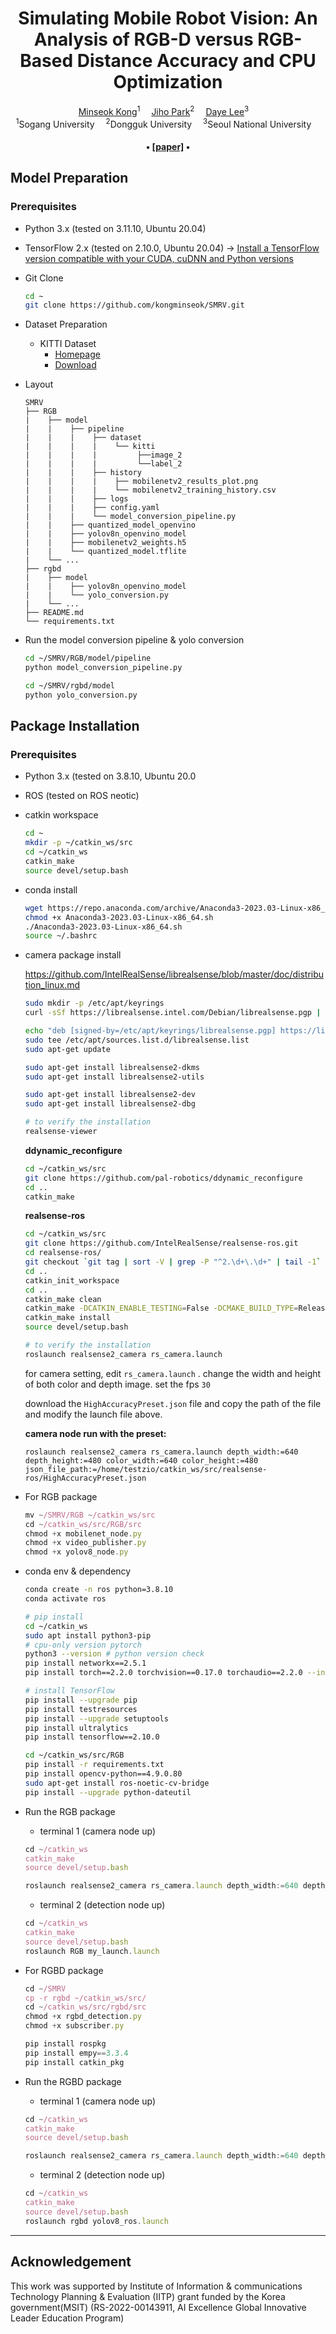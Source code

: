 <div align="center">

<h1>Simulating Mobile Robot Vision: An Analysis of RGB-D versus RGB-Based Distance Accuracy and CPU Optimization</h1>

<div>
    <a href='https://github.com/kongminseok' target='_blank'>Minseok Kong</a><sup>1</sup>&emsp;
    <a href='https://github.com/zihos' target='_blank'>Jiho Park</a><sup>2</sup>&emsp;
    <a href='https://github.com/Daye-Lee18' target='_blank'>Daye Lee</a><sup>3</sup>&emsp;
</div>

<div>
    <sup>1</sup>Sogang University&emsp;
    <sup>2</sup>Dongguk University&emsp;
    <sup>3</sup>Seoul National University&emsp; 
</div>

<div>
    <h4 align="center">
        • <a href="https://github.com/kongminseok" target='_blank'>[paper]</a> •
    </h4>
</div>

</div>


## Model Preparation
### Prerequisites
- Python 3.x (tested on 3.11.10, Ubuntu 20.04)
- TensorFlow 2.x (tested on 2.10.0, Ubuntu 20.04) -> [Install a TensorFlow version compatible with your CUDA, cuDNN and Python versions](https://www.tensorflow.org/install/source?hl=ko&_gl=1*kgcey7*_up*MQ..*_ga*ODI0ODMxMTU3LjE3MzI1MDkyNDI.*_ga_W0YLR4190T*MTczMjUwOTI0Mi4xLjAuMTczMjUwOTI0Mi4wLjAuMA..#gpu_support_2)

- Git Clone
  
    ```bash
    cd ~
    git clone https://github.com/kongminseok/SMRV.git
    ```
- Dataset Preparation
  - KITTI Dataset
    - [Homepage](https://www.cvlibs.net/datasets/kitti/eval_object.php?obj_benchmark=3d)
    - [Download](https://s3.eu-central-1.amazonaws.com/avg-kitti/data_object_image_2.zip)


- Layout

    ```
    SMRV
    ├── RGB
    |    ├── model
    |    |    ├── pipeline
    |    |    |    ├── dataset
    |    |    |    |    └── kitti
    |    |    |    |         ├──image_2
    |    |    |    |         └──label_2
    |    |    |    ├── history
    |    |    |    |    ├── mobilenetv2_results_plot.png
    |    |    |    |    └── mobilenetv2_training_history.csv
    |    |    |    ├── logs
    |    |    |    ├── config.yaml
    |    |    |    └── model_conversion_pipeline.py
    |    |    ├── quantized_model_openvino
    |    |    ├── yolov8n_openvino_model
    |    |    ├── mobilenetv2_weights.h5
    |    |    └── quantized_model.tflite      
    |    └── ...
    ├── rgbd
    |    ├── model
    |    |    ├── yolov8n_openvino_model
    |    |    └── yolo_conversion.py
    |    └── ...
    ├── README.md
    └── requirements.txt
    ```

- Run the model conversion pipeline & yolo conversion
    
    ```bash
    cd ~/SMRV/RGB/model/pipeline
    python model_conversion_pipeline.py

    cd ~/SMRV/rgbd/model
    python yolo_conversion.py
    ```

  
## Package Installation
### Prerequisites
- Python 3.x (tested on 3.8.10, Ubuntu 20.0
- ROS (tested on ROS neotic)

- catkin workspace
    
    ```bash
    cd ~
    mkdir -p ~/catkin_ws/src
    cd ~/catkin_ws
    catkin_make
    source devel/setup.bash
    ```
    
- conda install
    
    ```bash
    wget https://repo.anaconda.com/archive/Anaconda3-2023.03-Linux-x86_64.sh
    chmod +x Anaconda3-2023.03-Linux-x86_64.sh
    ./Anaconda3-2023.03-Linux-x86_64.sh
    source ~/.bashrc
    ```
    
- camera package install
    
    https://github.com/IntelRealSense/librealsense/blob/master/doc/distribution_linux.md
    
    ```bash
    sudo mkdir -p /etc/apt/keyrings
    curl -sSf https://librealsense.intel.com/Debian/librealsense.pgp | sudo tee /etc/apt/keyrings/librealsense.pgp > /dev/null
    
    echo "deb [signed-by=/etc/apt/keyrings/librealsense.pgp] https://librealsense.intel.com/Debian/apt-repo `lsb_release -cs` main" | \
    sudo tee /etc/apt/sources.list.d/librealsense.list
    sudo apt-get update
    
    sudo apt-get install librealsense2-dkms
    sudo apt-get install librealsense2-utils
    
    sudo apt-get install librealsense2-dev
    sudo apt-get install librealsense2-dbg
    
    # to verify the installation
    realsense-viewer
    ```
    
    **ddynamic_reconfigure**
    
    ```bash
    cd ~/catkin_ws/src
    git clone https://github.com/pal-robotics/ddynamic_reconfigure
    cd ..
    catkin_make
    ```
    
    **realsense-ros**
    
    ```bash
    cd ~/catkin_ws/src
    git clone https://github.com/IntelRealSense/realsense-ros.git
    cd realsense-ros/
    git checkout `git tag | sort -V | grep -P "^2.\d+\.\d+" | tail -1`
    cd ..
    catkin_init_workspace
    cd ..
    catkin_make clean
    catkin_make -DCATKIN_ENABLE_TESTING=False -DCMAKE_BUILD_TYPE=Release
    catkin_make install
    source devel/setup.bash 
    
    # to verify the installation
    roslaunch realsense2_camera rs_camera.launch
    
    ```
    
    for camera setting, edit `rs_camera.launch` . change the width and height of both color and depth image. set the fps `30`
    
    download the `HighAccuracyPreset.json` file and copy the path of the file and modify the launch file above.
    
    **camera node run with the preset:**
    
    `roslaunch realsense2_camera rs_camera.launch depth_width:=640 depth_height:=480 color_width:=640 color_height:=480 json_file_path:=/home/testzio/catkin_ws/src/realsense-ros/HighAccuracyPreset.json`
    
- For RGB package
    
    ```jsx
    mv ~/SMRV/RGB ~/catkin_ws/src
    cd ~/catkin_ws/src/RGB/src
    chmod +x mobilenet_node.py 
    chmod +x video_publisher.py
    chmod +x yolov8_node.py
    ```
    
- conda env & dependency
    
    ```bash
    conda create -n ros python=3.8.10
    conda activate ros
    
    # pip install 
    cd ~/catkin_ws
    sudo apt install python3-pip
    # cpu-only version pytorch 
    python3 --version # python version check 
    pip install networkx==2.5.1
    pip install torch==2.2.0 torchvision==0.17.0 torchaudio==2.2.0 --index-url https://download.pytorch.org/whl/cpu
    
    # install TensorFlow
    pip install --upgrade pip
    pip install testresources
    pip install --upgrade setuptools
    pip install ultralytics
    pip install tensorflow==2.10.0
    
    cd ~/catkin_ws/src/RGB
    pip install -r requirements.txt
    pip install opencv-python==4.9.0.80
    sudo apt-get install ros-noetic-cv-bridge
    pip install --upgrade python-dateutil
    ```
    
- Run the RGB package
    - terminal 1 (camera node up)
    
    ```jsx
    cd ~/catkin_ws
    catkin_make
    source devel/setup.bash
    
    roslaunch realsense2_camera rs_camera.launch depth_width:=640 depth_height:=480 color_width:=640 color_height:=480 json_file_path:=/home/testzio/catkin_ws/src/realsense-ros/HighAccuracyPreset.json
    
    ```
    
    - terminal 2 (detection node up)
    
    ```jsx
    cd ~/catkin_ws
    catkin_make
    source devel/setup.bash
    roslaunch RGB my_launch.launch 
    ```
    
- For RGBD package
    
    ```jsx
    cd ~/SMRV
    cp -r rgbd ~/catkin_ws/src/
    cd ~/catkin_ws/src/rgbd/src
    chmod +x rgbd_detection.py
    chmod +x subscriber.py
    
    pip install rospkg
    pip install empy==3.3.4
    pip install catkin_pkg
    ```
    
- Run the RGBD package
    - terminal 1 (camera node up)
    
    ```jsx
    cd ~/catkin_ws
    catkin_make
    source devel/setup.bash
    
    roslaunch realsense2_camera rs_camera.launch depth_width:=640 depth_height:=480 color_width:=640 color_height:=480 json_file_path:=/home/testzio/catkin_ws/src/realsense-ros/HighAccuracyPreset.json
    
    ```
    
    - terminal 2 (detection node up)
    
    ```jsx
    cd ~/catkin_ws
    catkin_make
    source devel/setup.bash
    roslaunch rgbd yolov8_ros.launch 
    ```


---
</hr>

## Acknowledgement
This work was supported by Institute of Information &amp; communications Technology Planning &amp; Evaluation (IITP) grant funded by the Korea government(MSIT) (RS-2022-00143911, AI Excellence Global Innovative Leader Education Program)

